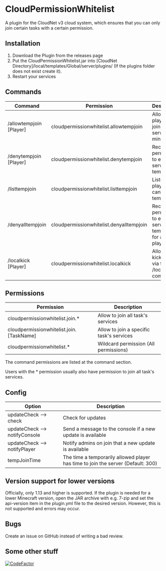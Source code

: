 # CloudPermissionWhitelist
A plugin for the CloudNet v3 cloud system, which ensures that you can only join certain tasks with a certain permission.
## Installation
1. Download the Plugin from the releases page
2. Put the CloudPermissionWhitelist.jar into [CloudNet Directory]/local/templates/Global/server/plugins/ (If the plugins folder does not exist create it).
3. Restart your services
## Commands
| Command | Permission | Description |
|--|--|--|
| /allowtempjoin [Player] | cloudpermissionwhitelist.allowtempjoin | Allows a player to join the server for 5 minutes |
| /denytempjoin [Player] | cloudpermissionwhitelist.denytempjoin | Recalls the permission to enter the server temporarily |
| /listtempjoin | cloudpermissionwhitelist.listtempjoin | Lists all players that can join temporary |
| /denyalltempjoin | cloudpermissionwhitelist.denyalltempjoin | Recalls the permission to enter the server temorarily for all players |
| /localkick [Player] | cloudpermissionwhitelist.localkick | Allows to kick players via the /localkick command |
## Permissions
| Permission | Description |
|--|--|
| cloudpermissionwhitelist.join.* | Allow to join all task's services |
| cloudpermissionwhitelist.join.[TaskName] | Allow to join a specific task's services |
| cloudpermissionwhitelist.* | Wildcard permission (All permissions) |

The command permissions are listed at the command section.

Users with the * permission usually also have permission to join all task's services.
## Config
| Option | Description |
|--|--|
| updateCheck --> check | Check for updates |
| updateCheck --> notifyConsole | Send a message to the console if a new update is available |
| updateCheck --> notifyPlayer | Notify admins on join that a new update is available |
| tempJoinTime | The time a temporarily allowed player has time to join the server (Default: 300) |
## Version support for lower versions
Officially, only 1.13 and higher is supported.
If the plugin is needed for a lower Minecraft version, open the JAR archive with e.g. 7-zip and set the api-version item in the plugin.yml file to the desired version. However, this is not supported and errors may occur.
## Bugs
Create an issue on GitHub instead of writing a bad review.
## Some other stuff
[![CodeFactor](https://www.codefactor.io/repository/github/jandie1505/cloudpermissionwhitelist/badge)](https://www.codefactor.io/repository/github/jandie1505/cloudpermissionwhitelist)
